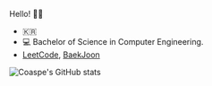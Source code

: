 Hello! 👋🏼
- 🇰🇷
- 💻 Bachelor of Science in Computer Engineering. 
- [LeetCode](https://leetcode.com/Coaspe/), [BaekJoon](https://www.acmicpc.net/user/aspalt85)

![Coaspe's GitHub stats](https://github-readme-stats.vercel.app/api?username=Coaspe&theme=dark&show_icons=true)
